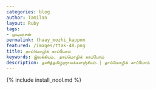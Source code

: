 ```yaml
---    
categories: blog    
author: Tamilan  
layout: Ruby  
tags:  
- முடியரசன்
permalink: thaay_mozhi_kappom
featured: /images/ttak-48.png  
title: தாய்மொழிக் காப்போம்
keywords: இலக்கியம், தாய்மொழிக் காப்போம்
description: தனித்தமிழ்ஞாலக்களஞ்சியம் | தாய்மொழிக் காப்போம்
--- 
```


{% include install_nool.md %}


